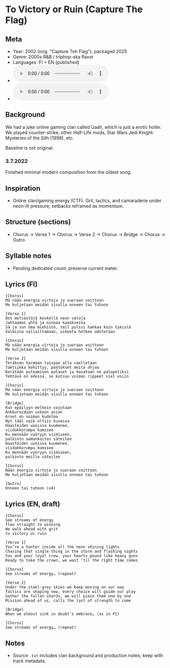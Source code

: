 # To Victory or Ruin (Capture The Flag)

## Meta
- Year: 2002 (orig. “Capture Teh Flag”); packaged 2025
- Genre: 2000s R&B / triphop-ska flavor
- Languages: FI + EN (published)
- ![Onneen tai tuhoon MP3](https://archive.org/download/oulupoko_ylaaste/02%20-%20Onneen%20tai%20tuhoon.mp3)
- ![To Victory or Ruin MP3](https://archive.org/download/steve_chill_freshman/02%20-%20To%20Victory%20or%20Ruin.mp3)
## Background
We had a joke online gaming clan called Uaah, which is just a erotic holler. We played counter-strike, other Half-Life mods, Star Wars Jedi Knight: Mysteries of the Sith (1998), etc.

Bassline is not original.


### 3.7.2022
Finished minimal modern composition from the oldest song.



## Inspiration
- Online clan/gaming energy (CTF). Grit, tactics, and camaraderie under neon-lit pressure; setbacks reframed as momentum.

## Structure (sections)
- Chorus → Verse 1 → Chorus → Verse 2 → Chorus → Bridge → Chorus → Outro

## Syllable notes
- Pending dedicated count; preserve current meter.

## Lyrics (FI)
```
[Chorus]
Mä nään energia virtoja jo suoraan voittoon
Me kuljetaan meidän sisulla onneen tai tuhoon

[Verse 1]
Oot metsästäjä keskellä neon valoja
Jahtaamas yhtä ja ainoaa kaaoksessa
Sä ja sun oma miehistö, teil pulssi hakkaa kuin tykistö
Valmiina valloittamaan, oikeeta hetkee odotetaan

[Chorus]
Mä nään energia virtoja jo suoraan voittoon
Me kuljetaan meidän sisulla onneen tai tuhoon

[Verse 2]
Teräksen harmaan taivaan alla vaelletaan
Taktiikka kehittyy, päätökset meitä ohjaa
Kerätään putoamisen palaset ja kasataan ne palapeliksi
Tehtävä on edessä, se kutsuu voiman rippeet viel esiin

[Chorus]
Mä nään energia virtoja jo suoraan voittoon
Me kuljetaan meidän sisulla onneen tai tuhoon

[Bridge]
Kun epäilyyn melkein vajotaan
Ankkuroidaan uskoon asian
Arvet on voiman kudelma
Nyt tääl vaik oltiin kusessa
Haasteiden uunissa kuumenee,
viidakkorumpu kumisee
Ku mennään vyöryyn viimiseen,
palkinto aamunkoitos säteilee
Haasteiden uunissa kuumenee,
viidakkorumpu kumisee
Ku mennään vyöryyn viimiseen,
palkinto meille säteilee

[Chorus]
Nään energia virtoja jo suoraan voittoon
Me kuljetaan meidän sisulla onneen tai tuhoon

[Outro]
Onneen tai tuhoon (x4)
```
## Lyrics (EN, draft)
```
[Chorus]
See streams of energy
flow straight to winning
We walk ahead with grit
to victory or ruin

[Verse 1]
You’re a hunter inside all the neon shining lights
Chasing that single thing in the storm and flashing nights
You and your loyal crew, your hearts pound like heavy guns
Ready to take the crown, we wait ‘til the right time comes

[Chorus]
See streams of energy… (repeat)

[Verse 2]
Under the steel-grey skies we keep moving on our way
Tactics are shaping now, every choice will guide our play
Gather the fallen shards, we will piece them one by one
Mission ahead of us, calls the last of strength to come

[Bridge]
When we almost sink in doubt’s embrace… (as in FI)

[Chorus]
See streams of energy… (repeat)
```

## Notes
- Source `.txt` includes clan background and production notes; keep with track metadata.
